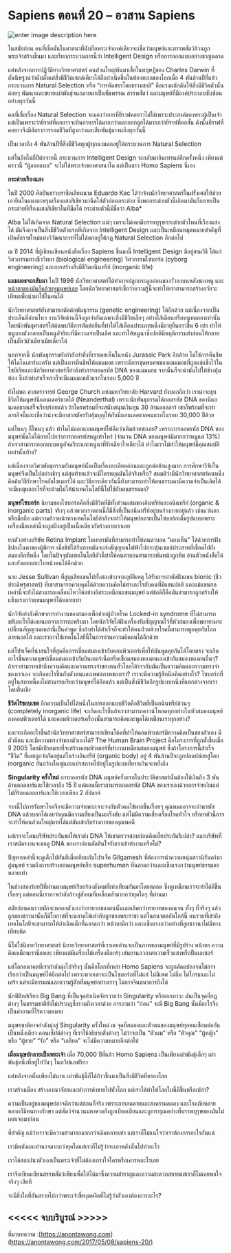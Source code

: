 # Sapiens ตอนที่ 20 – อวสาน Sapiens

![enter image description here](https://anontawong.files.wordpress.com/2017/05/20170508_sapiens20.png?w=676)

ในสมัยก่อน คนที่เชื่อมั่นในศาสนาที่นับถือพระเจ้าองค์เดียวจะเชื่อว่ามนุษย์และสรรพสัตว์ล้วนถูกพระเจ้าสร้างขึ้นมา และเรียกกระบวนการนี้ว่า Intelligent Design หรือการออกแบบอย่างชาญฉลาด

แต่หลังจากการปฏิวัติทางวิทยาศาสตร์ คนส่วนใหญ่หันมาเชื่อในทฤษฎีของ Charles Darwin ที่สันนิษฐานว่านับตั้งแต่สิ่งมีชีวิตเซลล์เดียวได้ถือกำเนิดขึ้นในท้องทะเลของโลกเมื่อ 4 พันล้านปีที่แล้ว กระบวนการ Natural Selection หรือ “การคัดสรรโดยธรรมชาติ” คือแรงผลักดันให้สิ่งมีชีวิตตัวนั้นค่อยๆ พัฒนาและขยายเผ่าพันธุ์จนกลายมาเป็นพืชพรรณ สรรพสัตว์ และมนุษย์ที่มีองค์ประกอบซับซ้อนอย่างทุกวันนี้

คนที่เชื่อเรื่อง Natural Selection จะมองว่าการที่ยีราฟคอยาวไม่ใช่เพราะประสงค์ของพระผู้เป็นเจ้า แต่เป็นเพราะว่ายีราฟที่คอยาวจะกินอาหารได้มากกว่าและออกลูกได้มากกว่ายีราฟที่คอสั้น ดังนั้นยีราฟที่คอยาวจึงมีอัตราการรอดชีวิตที่สูงกว่าและสืบพันธุ์มาจนถึงทุกวันนี้

เป็นเวลาถึง 4 พันล้านปีที่สิ่งมีชีวิตทุกผู้ทุกนามตกอยู่ใต้กระบวนการ Natural Selection

แต่ในอีกไม่กี่ปีต่อจากนี้ กระบวนการ Intelligent Design จะกลับมาอินเทรนด์อีกครั้งหนึ่ง เพียงแต่คราวนี้ “ผู้ออกแบบ” จะไม่ใช่พระเจ้าของศาสนาใด แต่เป็นชาว Homo Sapiens นี่เอง

**กระต่ายเรืองแสง**

ในปี 2000 ศิลปินชาวบราซิลเลียนนาม Eduardo Kac ได้ว่าจ้างนักวิทยาศาสตร์ในฝรั่งเศสให้ช่วยเอายีนในแมงกะพรุนเรืองแสงสีเขียวมาฉีดใส่ตัวอ่อนกระต่าย ซึ่งพอกระต่ายตัวนี้เกิดมามันก็กลายเป็นกระต่ายที่เรืองแสงสีเขียวในที่มืดได้ กระต่ายตัวนี้มีชื่อว่า Alba\*

Alba ไม่ได้เกิดจาก Natural Selection แน่ๆ เพราะไม่เคยมีบรรพบุรุษกระต่ายตัวไหนที่เรืองแสงได้ มันจึงอาจเป็นสิ่งมีชีวิตตัวแรกที่เกิดจาก Intelligent Design และเป็นเหมือนหมุดหมายสำคัญที่เปิดศักราชใหม่แห่งวิวัฒนาการที่ไม่ได้ตกอยู่ใต้กฎ Natural Selection อีกต่อไป

ณ ปี 2014 ที่ผู้เขียนเขียนหนังสือเรื่อง Sapiens ขึ้นมานี้ Intelligent Design มีอยู่สามวิธี ได้แก่วิศวกรรมทางชีววิทยา \(biological engineering\) วิศวกรรมไซบอร์ก \(cyborg engineering\) และการสร้างสิ่งมีชีวิตอนินทรีย์ \(inorganic life\)

**แมมมอธจะกลับมา** ในปี 1996 นักวิทยาศาสตร์ได้ทำการปลูกกระดูกอ่อนของวัวลงบนหลังของหนู และ[หน้าตาของมันก็คล้ายหูมนุษย์เลย](https://upload.wikimedia.org/wikipedia/en/2/2e/Vacanti_mouse.jpg) โดยนักวิทยาศาสตร์เชื่อว่าความรู้นี้จะทำให้เราสามารถสร้างอวัยวะเทียมเพื่อนำมาใช้ในคนได้

นักวิทยาศาสตร์ยังสามารถตัดต่อพันธุกรรม \(genetic engineering\) ได้อีกด้วย แต่เนื่องจากเป็นประเด็นที่อ่อนไหว งานวิจัยด้านนี้จึงถูกจำกัดเฉพาะสิ่งมีชีวิตเล็กๆ อย่างไส้เดือนหรือหนูทดลองเท่านั้น โดยนักพันธุศาสตร์ได้ค้นพบวิธีการตัดต่อยีนที่ทำให้ไส้เดือนประเภทหนึ่งมีอายุยืนยาวขึ้น 6 เท่า ทำให้หนูบางตัวกลายเป็นหนูอัจริยะที่มีความจำเป็นเลิศ และทำให้หนูนาซึ่งปกติมีพฤติกรรมสำส่อนให้กลายเป็นสัตว์ผัวเดียวเมียเดียวได้

นอกจากนี้ นักพันธุกรรมยังกำลังทำสิ่งที่เราเคยเห็นในหนัง Jurassic Park อีกด้วย ไม่ใช่การคืนชีพให้ไดโนเสาร์นะครับ แต่เป็นการคืนชีพให้แมมมอธ เพราะมีการขุดพบศพของแมมมอธที่ถูกแช่แข็งไว้ในไซบีเรียและนักวิทยาศาสตร์ก็กำลังทำการถอดรหัส DNA ของแมมมอธ จากนั้นก็จะนำมันไปให้ช้างอุ้มท้อง ซึ่งถ้าทำสำเร็จเราก็จะมีแมมมอธตัวแรกในรอบ 5,000 ปี

ยังไม่พอ ศาสตราจารย์ George Church แห่งมหาวิทยาลัย Harvard ยังบอกอีกว่า เราน่าจะชุบชีวิตให้มนุษย์นีแอนเดอร์ธาลได้ \(Neanderthal\) เพราะนักพันธุกรรมได้ถอดรหัส DNA ของนีแอนเดอธาลเสร็จเรียบร้อยแล้ว ถ้าใครพร้อมที่จะสนับสนุนเงินทุน 30 ล้านดอลลาร์ เขาก็พร้อมที่จะทำภารกิจนี้และเชื่อว่าน่าจะมีอาสาสมัครรับอุ้มบุญให้กับนีแอนเดอธาลคนแรกในรอบ 30,000 ปีด้วย

แต่ไหนๆ ก็ไหนๆ แล้ว ทำไมไม่ออกแบบมนุษย์ให้ดีกว่าเดิมด้วยซะเลย? เพราะการถอดรหัส DNA ของมนุษย์นั้นไม่ได้ยากไปกว่าการถอดรหัสหนูเท่าไหร่ \(จำนวน DNA ของมนุษย์มีมากกว่าหนูแค่ 13%\) ถ้าเราสามารถออกแบบหนูอัจฉริยะและหนูนาที่รักเดียวใจเดียวได้ ทำไมเราไม่ทำให้มนุษย์มีคุณสมบัติเหล่านั้นบ้าง?

แต่เนื่องจากวิศวพันธุกรรมกับมนุษย์นั้นเป็นเรื่องละเอียดอ่อนและถูกต่อต้านสูงมาก การศึกษาวิจัยในมนุษย์จึงเป็นไปอย่างช้าๆ แต่สุดท้ายแล้วจะมีใครหยุดมันได้จริงหรือ? สมมติว่ามีนักวิทยาศาสตร์คนหนึ่งคิดค้นวิธีรักษาโรคอัลไซเมอร์ได้ และวิธีการเดียวกันนี้ยังสามารถทำให้คนธรรมดามีความจำเป็นเลิศได้ จะมีเหตุผลอะไรที่จะห้ามไม่ให้นำเทคโนโลยีนี้ไปใช้กับคนธรรมดา?

**มนุษย์ไซบอร์ก** นิยามของไซบอร์กคือสิ่งมีชีวิตที่มีทั้งส่วนผสมของอินทรีย์และอนินทรีย์ \(organic & inorganic parts\) จริงๆ แล้วพวกเราตอนนี้ก็มีสิ่งที่เป็นอนินทรีย์อยู่บนร่างกายอยู่แล้ว เช่นแว่นตาหรือมือถือ แต่ความก้าวหน้าทางเทคโนโลยีกำลังจะทำให้มนุษย์กลายเป็นไซบอร์กเต็มรูปแบบเพราะเครื่องมือเหล่านี้จะถูกฝังอยู่เป็นเนื้อเดียวกับร่างกายเราเลย

ยกตัวอย่างบริษัท Retina Implant ในเยอรมันที่สามารถทำให้คนตาบอด “มองเห็น” ได้ด้วยการฝังชิปลงในตาของผู้พิการ เมื่อชิปได้รับภาพมันจะส่งสัญญาณไฟฟ้าไปกระตุ้นเซลล์ประสาทที่เชื่อมไปยังสมองอีกทีหนึ่ง โดยในปัจจุบันเทคโนโลยีตัวนี้ทำให้คนตาบอดสามารถหันหน้าถูกทิศ อ่านตัวหนังสือได้ และยังแยกแยะใบหน้าคนได้อีกด้วย

นาย Jesse Sullivan ที่สูญเสียแขนไปทั้งสองข้างจากอุบัติเหตุ ได้รับการผ่าตัดฝังแขน bionic \(ชีวประดิษฐศาสตร์\) ที่เขาสามารถควบคุมได้ด้วยความคิดไม่ต่างอะไรกับคนที่มีแขนปกติ และแม้แขนกลเหล่านี้จะยังไม่สามารถเคลื่อนไหวได้อย่างอิสระเหมือนแขนมนุษย์ แต่ข้อดีก็คือมันสามารถถูกสร้างให้แข็งแรงกว่าแขนมนุษย์ได้หลายเท่า

นักวิจัยกำลังศึกษาการทำงานของสมองเพื่อช่วยผู้ป่วยโรค Locked-in syndrome ที่ไม่สามารถขยับอะไรได้เลยนอกจากการกะพริบตา โดยนักวิจัยได้ฝังเครื่องรับสัญญาณไว้ที่หัวสมองเพื่อพยายามจะเปลี่ยนสัญญาณเหล่านี้เป็นคำพูด ซึ่งถ้าทำได้สำเร็จก็จะทำให้คนป่วยด้วยโรคนี้สามารถพูอคุยกับโลกภายนอกได้ และเราอาจใช้เทคโนโลยีนี้ในการอ่านความคิดคนได้อีกด้วย

แต่โปรเจ็คที่น่าสนใจที่สุดคือการเชื่อมสมองเข้ากับคอมพิวเตอร์เพื่อให้มันพูดคุยกันได้โดยตรง จะเกิดอะไรขึ้นหากมนุษย์เชื่อมสมองเข้ากับอินเตอร์เน็ตหรือเชื่อมสมองของตนเองเข้ากับสมองของคนอื่นๆ? ถ้าเราสามารถเข้าถึงความคิดและความทรงจำของคนทั่วโลกได้ราวกับมันเป็นความคิดและความทรงจำของเราเอง จะเกิดอะไรขึ้นกับตัวตนและเพศสภาพของเรา? เราจะมีความรู้สึกนึกคิดอย่างไร? ไซบอร์กที่อยู่ในสภาพนี้คงไม่สามารถเรียกว่ามนุษย์ได้อีกแล้ว แต่เป็นสิ่งมีชีวิตอีกรูปแบบหนึ่งที่แตกต่างจากเราโดยสิ้นเชิง

**ชีวิตไร้ขอบเขต** อีกความเป็นไปได้หนึ่งในการออกแบบชีวิตคือชีวิตที่เป็นอนินทรีย์ล้วนๆ \(completely inorganic life\) จะเกิดอะไรขึ้นถ้าเราสามารถดาวน์โหลดทุกอย่างในหัวสมองมนุษย์ลงคอมพิวเตอร์ได้ และคอมพิวเตอร์เครื่องนั้นสามารถคิดและพูดได้เหมือนเราทุกอย่าง?

และจะเกิดอะไรขึ้นถ้านักวิทยาศาสตร์สามารถเขียนโค้ดที่ทำให้คอมพิวเตอร์มีความคิดเป็นของตัวเอง มีตัวมีตน และมีความทรงจำของตัวเองได้? The Human Brain Project คือโครงการที่ถูกตั้งขึ้นเมื่อปี 2005 โดยมีเป้าหมายที่จะสร้างคอมพิวเตอร์ที่ทำงานเหมือนสมองมนุษย์ ซึ่งถ้าโครงการนี้สำเร็จ “ชีวิต” ที่เคยถูกจำกัดอยู่แต่ในร่างอินทรีย์ \(organic body\) อยู่ 4 พันล้านปีจะถูกปลดปล่อยสู่โลก inorganic อันกว้างใหญ่และแปรสภาพไปอยู่ในรูปแบบที่ยากเกินจะหยั่งถึง

**Singularity ครั้งใหม่** การถอดรหัส DNA มนุษย์ครั้งแรกในประวัติศาสตร์นั้นต้องใช้เงินถึง 3 พันล้านดอลลาร์และใช้เวลาถึง 15 ปี แต่ตอนนี้เราสามารถถอดรหัส DNA ของเราเองด้วยการจ่ายเงินแค่ไม่กี่ร้อยดอลลาร์และใช้เวลาเพียง 2 สัปดาห์

จากนี้ไปการรักษาโรคจึงจะมีความจำเพาะเจาะจงกับตัวคนไข้มากขึ้นเรื่อยๆ คุณหมออาจจะอ่านรหัส DNA แล้วบอกได้เลยว่าคุณมีความเสี่ยงเป็นมะเร็งตับ แต่ไม่มีความเสี่ยงเรื่องโรคหัวใจ หรือยาตัวนี้อาจจะทำให้คนส่วนใหญ่ตายได้แต่มันเข้ากับร่างกายของคุณพอดี

แต่เราจะโดนบริษัทประกันขอให้เราส่ง DNA ให้เขาตรวจสอบก่อนคิดเบี้ยประกันรึเปล่า? และบริษัทที่เราสมัครงานจะขอดู DNA ของเราก่อนตัดสินใจรับเราเข้าทำงานหรือไม่?

ปัญหาเหล่านี้จะดูเล็กไปทันทีเมื่อเทียบกับโปรเจ็ค Gilgamesh ที่ต้องการนำความหนุ่มสาวนิรันดร์มาสู่มนุษย์ รวมถึงการสร้างยอดมนุษย์หรือ superhuman ที่ฉลาดกว่าและแข็งแรงกว่ามนุษย์ธรรมดาหลายเท่า

ในช่วงสองร้อยปีที่ผ่านมามนุษย์เรียกร้องสังคมที่เท่าเทียมกันมาโดยตลอด ซึ่งดูเหมือนเราจะทำได้ดีขึ้นเรื่อยๆ แต่ตอนนี้เราอาจกำลังก้าวสู่สังคมที่เหลื่อมล้ำมากกว่ายุคใดๆ ที่ผ่านมา

สมัยก่อนคนรวยมักจะหลอกตัวเองว่าทายาทของตนนั้นเลอเลิศกว่าทายาทของคนจน ทั้งๆ ที่จริงๆ แล้วลูกของชาวนานั้นก็มีโอกาสที่จะฉลาดได้เท่ากับลูกของพระราชา แต่ในอนาตตอันใกล้นี้ คนรวยที่เข้าถึงเทคโนโลยีจะสามารถให้กำเนิดเด็กที่ฉลาดกว่า หน้าตาดีกว่า และแข็งแรงกว่าอย่างที่ลูกชาวนาไม่มีทางเทียบติด

นี่ไม่ใช่นิยายวิทยาศาสตร์ นิยายวิทยาศาสตร์ที่เราเคยอ่านจะเป็นภาพของมนุษย์ที่มีรูปร่าง หน้าตา ความคิดเหมือนเรานี่แหละ เพียงแต่มีเครื่องไม้เครื่องมือเท่ๆ เช่นยานอวกาศความเร็วแสงหรือปืนเลเซอร์

แต่โลกอนาคตที่เรากำลังมุ่งไปจริงๆ นั้นคือโลกที่เหล่า Homo Sapiens จะถูกดัดแปลงจนไม่อาจเรียกว่าเป็นมนุษย์ได้อีกต่อไป เพราะพวกเขาจะเป็นไซบอร์กที่ไม่แก่ ไม่มีเพศ ไม่ลืม ไม่โกรธและไม่เศร้า แต่จะมีอารมณ์และความรู้สึกที่มนุษย์อย่างเราๆ ไม่อาจจินตนาการถึงได้

นักฟิสิกส์เรียก Big Bang ที่เป็นจุดกำเนิดจักรวาลว่า Singularity หรือเอกภาวะ มันเป็นจุดที่กฎต่างๆ ในธรรมชาติยังไม่ปรากฎซึ่งรวมถึงเวลาด้วย การถามว่า “ก่อน” จะมี Big Bang นั้นมีอะไรจึงเป็นคำถามที่ไร้ความหมาย

มนุษยชาติอาจกำลังมุ่งสู่ Singularity ครั้งใหม่ ณ จุดที่สมองและตัวตนของมนุษย์ทุกคนเชื่อมต่อกันเป็นหนึ่งเดียว คอนเซ็ปต์ต่างๆ ที่เราใช้อธิบายสิ่งต่างๆ ไม่ว่าจะเป็น “ตัวผม” หรือ “ตัวคุณ” “ผู้หญิง” หรือ “ผู้ชาย” “รัก” หรือ “เกลียด” จะไม่มีความหมายอีกต่อไป

**เมื่อมนุษย์กลายเป็นพระเจ้า** เมื่อ 70,000 ปีที่แล้ว Homo Sapiens เป็นเพียงเผ่าพันธุ์เล็กๆ เผ่าพันธุ์หนึ่งที่อยู่ไปวันๆ ในทวีปแอฟริกา

แต่หลังจากนั้นเพียงไม่นาน เผ่าพันธุ์นี้ก็ได้ก้าวขึ้นมาเป็นสิ่งมีชีวิตที่ครองโลก

เราสร้างเมือง สร้างอาณาจักรและทำการค้าขายไปทั่วโลก แต่เราได้ทำให้โลกใบนี้ดีขึ้นหรือเปล่า?

ความเป็นอยู่ของมนุษย์อาจดีกว่าแต่ก่อนก็จริง เพราะการอดตายและสงครามลดลง และโรคภัยหลายหลากก็มีหนทางรักษา แต่สัตว์จำนวนมหาศาลยังถูกเบียดเบียนและถูกทารุณอย่างที่บรรพบุรุษของมันไม่เคยเจอมาก่อน

ที่สำคัญ แม้ว่าเราจะมีความสามารถมากกว่าเดิมหลายเท่า แต่เราก็ไม่แน่ใจว่าเราต้องการอะไรกันแน่

เรามีพลังและอำนาจมากกว่ายุคใดแต่เราก็ไม่รู้ว่าจะเอาพลังนั้นไปทำอะไร

เราได้สถาปนาตัวเองเป็นพระเจ้าที่ไม่ต้องเกรงใจใครหรือเคารพอะไรเลย

เราจึงเบียดเบียนสรรพสัตว์เพียงเพื่อให้ได้มาซึ่งความสำราญและความสะดวกสบายแต่เราก็ไม่เคยพอใจจริงๆ เสียที

จะมีสิ่งใดที่อันตรายไปกว่าพระเจ้าขี้หงุดหงิดที่ไม่รู้ว่าตัวเองต้องการอะไร?

## &lt;&lt;&lt;&lt;&lt; จบบริบูรณ์ &gt;&gt;&gt;&gt;&gt;

ที่มาบทความ :[https://anontawong.com](https://anontawong.com/2017/05/08/sapiens-20/) 

